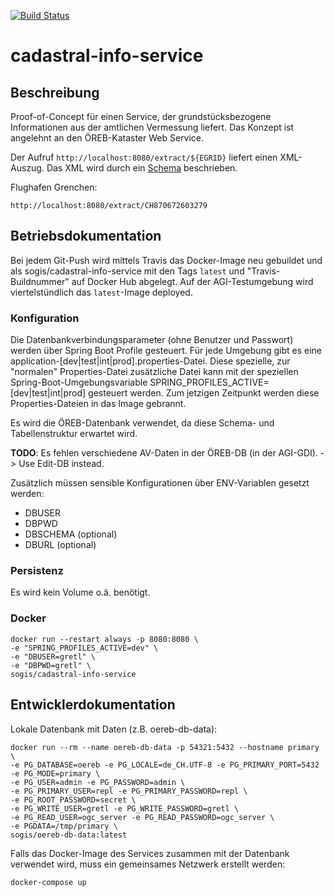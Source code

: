 [![Build Status](https://travis-ci.org/edigonzales/cadastral-info-service.svg?branch=master)](https://travis-ci.org/edigonzales/cadastral-info-service)

# cadastral-info-service

## Beschreibung
Proof-of-Concept für einen Service, der grundstücksbezogene Informationen aus der amtlichen Vermessung liefert. Das Konzept ist angelehnt an den ÖREB-Kataster Web Service.

Der Aufruf `http://localhost:8080/extract/${EGRID}` liefert einen XML-Auszug. Das XML wird durch ein [Schema](src/main/xsd/CadastralExtract.xsd) beschrieben.

Flughafen Grenchen:
```
http://localhost:8080/extract/CH870672603279
```


## Betriebsdokumentation
Bei jedem Git-Push wird mittels Travis das Docker-Image neu gebuildet und als sogis/cadastral-info-service mit den Tags `latest` und "Travis-Buildnummer" auf Docker Hub abgelegt. Auf der AGI-Testumgebung wird viertelstündlich das `latest`-Image deployed.

### Konfiguration
Die Datenbankverbindungsparameter (ohne Benutzer und Passwort) werden über Spring Boot Profile gesteuert. Für jede Umgebung gibt es eine application-[dev|test|int|prod].properties-Datei. Diese spezielle, zur "normalen" Properties-Datei zusätzliche Datei kann mit der speziellen Spring-Boot-Umgebungsvariable SPRING_PROFILES_ACTIVE=[dev|test|int|prod] gesteuert werden. Zum jetzigen Zeitpunkt werden diese Properties-Dateien in das Image gebrannt.

Es wird die ÖREB-Datenbank verwendet, da diese Schema- und Tabellenstruktur erwartet wird. 

**TODO**: Es fehlen verschiedene AV-Daten in der ÖREB-DB (in der AGI-GDI). -> Use Edit-DB instead.

Zusätzlich müssen sensible Konfigurationen über ENV-Variablen gesetzt werden:

- DBUSER
- DBPWD
- DBSCHEMA (optional)
- DBURL (optional)

### Persistenz
Es wird kein Volume o.ä. benötigt.

### Docker
```
docker run --restart always -p 8080:8080 \
-e "SPRING_PROFILES_ACTIVE=dev" \
-e "DBUSER=gretl" \
-e "DBPWD=gretl" \
sogis/cadastral-info-service
```

## Entwicklerdokumentation
Lokale Datenbank mit Daten (z.B. oereb-db-data):
```
docker run --rm --name oereb-db-data -p 54321:5432 --hostname primary \
-e PG_DATABASE=oereb -e PG_LOCALE=de_CH.UTF-8 -e PG_PRIMARY_PORT=5432 -e PG_MODE=primary \
-e PG_USER=admin -e PG_PASSWORD=admin \
-e PG_PRIMARY_USER=repl -e PG_PRIMARY_PASSWORD=repl \
-e PG_ROOT_PASSWORD=secret \
-e PG_WRITE_USER=gretl -e PG_WRITE_PASSWORD=gretl \
-e PG_READ_USER=ogc_server -e PG_READ_PASSWORD=ogc_server \
-e PGDATA=/tmp/primary \
sogis/oereb-db-data:latest
```

Falls das Docker-Image des Services zusammen mit der Datenbank verwendet wird, muss ein gemeinsames Netzwerk erstellt werden:

```
docker-compose up
```

